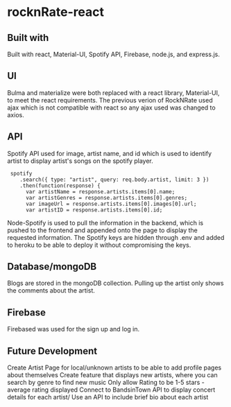 # rocknRate-react

## Built with

Built with react, Material-UI, Spotify API, Firebase, node.js, and express.js.

## UI
Bulma and materialize were both replaced with a react library, Material-UI, to meet the react requirements.
The previous verion of RockNRate used ajax which is not compatible with react so any ajax used was changed to axios.

## API
Spotify API used for image, artist name, and id which is used to identify artist to display artist's songs on the spotify player. 
```
 spotify
    .search({ type: "artist", query: req.body.artist, limit: 3 })
    .then(function(response) {
      var artistName = response.artists.items[0].name;
      var artistGenres = response.artists.items[0].genres;
      var imageUrl = response.artists.items[0].images[0].url;
      var artistID = response.artists.items[0].id;
```

Node-Spotify is used to pull the information in the backend, which is pushed to the frontend and appended onto the page to display the requested information. 
The Spotify keys are hidden through .env and added to heroku to be able to deploy it without compromising the keys.

## Database/mongoDB
Blogs are stored in the mongoDB collection.
Pulling up the artist only shows the comments about the artist.

## Firebase
Firebased was used for the sign up and log in.

## Future Development
Create Artist Page for local/unknown artists to be able to add profile pages about themselves
Create feature that displays new artists, where you can search by genre to find new music
Only allow Rating to be 1-5 stars - average rating displayed
Connect to BandsinTown API to display concert details for each artist/ Use an API to include brief bio about each artist